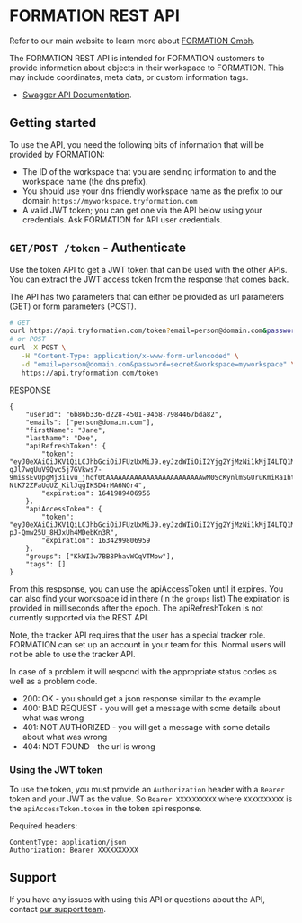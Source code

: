 # FORMATION REST API

Refer to our main website to learn more about [FORMATION Gmbh](https://tryformation.com).

The FORMATION REST API is intended for FORMATION customers to provide information about objects in their workspace to FORMATION. This may include coordinates, meta data, or custom information tags.

- [Swagger API Documentation](https://api.tryformation.com/webjars/swagger-ui/index.html).

## Getting started

To use the API, you need the following bits of information that will be provided by FORMATION:

- The ID of the workspace that you are sending information to and the workspace name (the dns prefix). 
- You should use your dns friendly workspace name as the prefix to our domain `https://myworkspace.tryformation.com`
- A valid JWT token; you can get one via the API below using your credentials. Ask FORMATION for API user credentials.


## `GET/POST /token` - Authenticate

Use the token API to get a JWT token that can be used with the other APIs. You can extract the JWT access token from the response that comes back.

The API has two parameters that can either be provided as url parameters (GET) or form parameters (POST).


```bash
# GET
curl https://api.tryformation.com/token?email=person@domain.com&password=secret&workspace=myworkspace
# or POST
curl -X POST \
   -H "Content-Type: application/x-www-form-urlencoded" \
   -d "email=person@domain.com&password=secret&workspace=myworkspace" \
   https://api.tryformation.com/token

```

RESPONSE

```
{
	"userId": "6b86b336-d228-4501-94b8-7984467bda82",
	"emails": ["person@domain.com"],
	"firstName": "Jane",
	"lastName": "Doe",
	"apiRefreshToken": {
		"token": "eyJ0eXAiOiJKV1QiLCJhbGciOiJFUzUxMiJ9.eyJzdWIiOiI2Yjg2YjMzNi1kMjI4LTQ1MDEtOTRiOC03OTg0NDY3YmRhODIiLCJzY29wZSI6IlJlZnJlc2giLCJpc3MiOiJ0cnlmb3JtYXRpb24uY29tIiwiZXhwIjoxNjQxOTg5NDA2LCJpYXQiOjE2MzQyMTM0MDZ9.AAAAAAAAAAAAAAAAAAAAAAAAhLjSE7gW5dypFPRD-qJl7wqUuV9Qvc5j7GVkws7-9missEvUpgMj3i1vu_jhqf0tAAAAAAAAAAAAAAAAAAAAAAAAwM0ScKynlmSGUruKmiRa1htnfvvaXJ3-NtK72ZFaUqUZ_KilJqgIKSD4rMA6NOr4",
		"expiration": 1641989406956
	},
	"apiAccessToken": {
		"token": "eyJ0eXAiOiJKV1QiLCJhbGciOiJFUzUxMiJ9.eyJzdWIiOiI2Yjg2YjMzNi1kMjI4LTQ1MDEtOTRiOC03OTg0NDY3YmRhODIiLCJzY29wZSI6IkFjY2VzcyIsImlzcyI6InRyeWZvcm1hdGlvbi5jb20iLCJleHAiOjE2MzQyOTk4MDYsImlhdCI6MTYzNDIxMzQwNiwidXNlciI6IjZiODZiMzM2LWQyMjgtNDUwMS05NGI4LTc5ODQ0NjdiZGE4MiJ9.AAAAAAAAAAAAAAAAAAAAAAAAX4qnK9vUoIOUW6KAOiYLvNGsvf1EUkuvrPLZMsLxBdEhJoxJ1vCDQ4ZYVnEYRklRAAAAAAAAAAAAAAAAAAAAAAAA73eGvFOiTuOnH9XTprA6Jsw2lzuQc7tm6q0Kfr-pJ-Qmw25U_8HJxUh4MDebKn3R",
		"expiration": 1634299806959
	},
	"groups": ["KkWI3w7BB8PhavWCqVTMow"],
	"tags": []
}
```

From this respsonse, you can use the apiAccessToken until it expires. You can also find your workspace id in there (in the `groups` list)
The expiration is provided in milliseconds after the epoch. The apiRefreshToken is not currently supported via the REST API.

Note, the tracker API requires that the user has a special tracker role. FORMATION can set up an account in your team for this. Normal users will not be able to use the tracker API.

In case of a problem it will respond with the appropriate status codes as well as a problem code.

- 200: OK - you should get a json response similar to the example
- 400: BAD REQUEST - you will get a message with some details about what was wrong
- 401: NOT AUTHORIZED - you will get a message with some details about what was wrong
- 404: NOT FOUND - the url is wrong

### Using the JWT token

To use the token, you must provide an `Authorization` header with a `Bearer` token and your JWT as the value. So `Bearer XXXXXXXXXX` where `XXXXXXXXXX` is the `apiAccessToken.token` in the token api response.

Required headers:

```
ContentType: application/json
Authorization: Bearer XXXXXXXXXX
```

## Support

If you have any issues with using this API or questions about the API, contact [our support team](mailto:support@tryformation.com).


